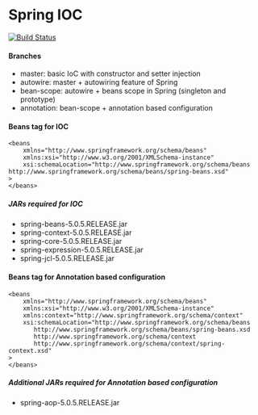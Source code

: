 # Spring IOC

[![Build Status](https://travis-ci.org/joemccann/dillinger.svg?branch=master)](https://travis-ci.org/joemccann/dillinger)

#### Branches

  - master: basic IoC with constructor and setter injection
  - autowire: master + autowiring feature of Spring
  - bean-scope: autowire + beans scope in Spring (singleton and prototype)
  - annotation: bean-scope + annotation based configuration
  
#### Beans tag for IOC

```
<beans
	xmlns="http://www.springframework.org/schema/beans"
	xmlns:xsi="http://www.w3.org/2001/XMLSchema-instance"
	xsi:schemaLocation="http://www.springframework.org/schema/beans http://www.springframework.org/schema/beans/spring-beans.xsd"
>
</beans>
```

##### JARs required for IOC

  - spring-beans-5.0.5.RELEASE.jar
  - spring-context-5.0.5.RELEASE.jar
  - spring-core-5.0.5.RELEASE.jar
  - spring-expression-5.0.5.RELEASE.jar
  - spring-jcl-5.0.5.RELEASE.jar
  
#### Beans tag for Annotation based configuration

```
<beans
	xmlns="http://www.springframework.org/schema/beans"
    xmlns:xsi="http://www.w3.org/2001/XMLSchema-instance" 
    xmlns:context="http://www.springframework.org/schema/context"
    xsi:schemaLocation="http://www.springframework.org/schema/beans 
       http://www.springframework.org/schema/beans/spring-beans.xsd
       http://www.springframework.org/schema/context 
       http://www.springframework.org/schema/context/spring-context.xsd" 
>
</beans>
```

##### Additional JARs required for Annotation based configuration

  - spring-aop-5.0.5.RELEASE.jar
  
